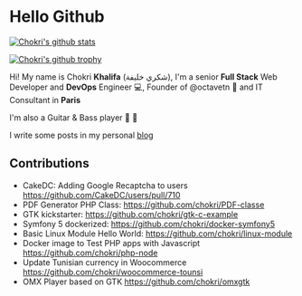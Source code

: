 # Hello Github
[![Chokri's github stats](https://github-readme-stats.vercel.app/api?username=chokri&theme=jolly&border_radius=10&hide_border=true)](https://github.com/tentacode/github-readme-stats)

[![Chokri's github trophy](https://github-profile-trophy.vercel.app/?username=chokri&column=4&theme=radical&no-frame=true)](https://github.com/tentacode/github-profile-trophy)

Hi! My name is Chokri **Khalifa** (شكري خليفة), I'm a senior **Full Stack** Web Developer and **DevOps** Engineer :computer:, Founder of @octavetn :dart: and IT Consultant in **Paris**

I'm also a Guitar & Bass player :guitar: :metal: 

I write some posts in my personal [blog](https://kaliex.co)

## Contributions

* CakeDC: Adding Google Recaptcha to users https://github.com/CakeDC/users/pull/710
* PDF Generator PHP Class: https://github.com/chokri/PDF-classe
* GTK kickstarter: https://github.com/chokri/gtk-c-example 
* Symfony 5 dockerized: https://github.com/chokri/docker-symfony5
* Basic Linux Module Hello World: https://github.com/chokri/linux-module
* Docker image to Test PHP apps with Javascript https://github.com/chokri/php-node
* Update Tunisian currency in Woocommerce https://github.com/chokri/woocommerce-tounsi
* OMX Player based on GTK https://github.com/chokri/omxgtk

